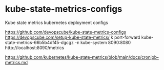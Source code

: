 # kube-state-metrics-configs
Kube state metrics kubernetes deployment configs

https://github.com/devopscube/kube-state-metrics-configs
https://devopscube.com/setup-kube-state-metrics/
k port-forward kube-state-metrics-66b5b4df45-dgcgz  -n kube-system 8090:8080
http://localhost:8090/metrics

https://github.com/kubernetes/kube-state-metrics/blob/main/docs/cronjob-metrics.md


